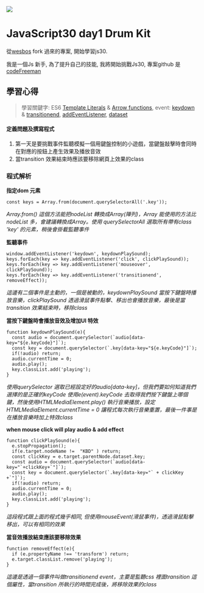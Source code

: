 ![](https://javascript30.com/images/JS3-social-share.png)

# JavaScript30 day1 Drum Kit

從[wesbos](https://github.com/wesbos/JavaScript30) fork 過來的專案, 開始學習js30.

我是一個Js 新手, 為了提升自己的技能, 我將開始挑戰Js30, 專案github 是 [codeFreeman](https://github.com/codeFreeman/JavaScript30)

## 學習心得

> 學習關鍵字:  ES6 [Template Literals](https://developer.mozilla.org/zh-TW/docs/Web/JavaScript/Reference/Template_literals) & [Arrow functions](https://developer.mozilla.org/zh-TW/docs/Web/JavaScript/Reference/Functions/Arrow_functions), event: [keydown](https://developer.mozilla.org/en-US/docs/Web/Events/keydown) & [transitionend](https://developer.mozilla.org/en-US/docs/Web/Events/transitionend), [addEventListener](https://developer.mozilla.org/zh-TW/docs/Web/API/EventTarget/addEventListener), [dataset](https://developer.mozilla.org/zh-TW/docs/Web/API/HTMLElement/dataset)

#### 定義問題及撰寫程式

1. 第一天是要挑戰事件監聽模擬一個用鍵盤控制的小遊戲，當鍵盤敲擊時會同時在對應的按鈕上產生效果及播放音效
2. 當transition 效果結束時應該要移除網頁上效果的class

### 程式解析

**指定dom 元素**

    const keys = Array.from(document.querySelectorAll('.key'));

*Array.from() 這個方法能把nodeList 轉換成Array(陣列)，Array 能使用的方法比nodeList 多，會建議轉換成Array。使用 querySelectorAll 選取所有帶有class 'key' 的元素，稍後會掛載監聽事件*

**監聽事件**

    window.addEventListener('keydown', keydownPlaySound);
    keys.forEach(key => key.addEventListener('click', clickPlaySound));
    keys.forEach(key => key.addEventListener('mouseover', clickPlaySound));
    keys.forEach(key => key.addEventListener('transitionend', removeEffect));

*這邊有二個事件是主動的，一個是被動的，keydownPlaySound 當按下鍵盤時播放音樂，clickPlaySound 透過滑鼠事件點擊、移出也會播放音樂，最後是當transition 效果結束時，移除class*

**當按下鍵盤時會播放音效及增加UI 特效**

    function keydownPlaySound(e){
      const audio = document.querySelector(`audio[data-key="${e.keyCode}"]`);
      const key = document.querySelector(`.key[data-key="${e.keyCode}"]`);
      if(!audio) return;
      audio.currentTime = 0;
      audio.play();
      key.classList.add('playing');
    }

*使用querySelector 選取已經設定好的audio[data-key]，但我們要如何知道我們選擇的是正確的keyCode 使用e(event).keyCode 去取得我們按下鍵盤上哪個鍵，然後使用HTMLMediaElement.play() 執行音樂播放，設定HTMLMediaElement.currentTime = 0 讓程式每次執行音樂重置，最後一件事是在播放音樂時加上特效class*

**when mouse click will play audio & add effect**

    function clickPlaySound(e){
      e.stopPropagation();
      if(e.target.nodeName !=  "KBD" ) return;
      const clickKey = e.target.parentNode.dataset.key;
      const audio = document.querySelector(`audio[data-key="`+clickKey+`"]`);
      const key = document.querySelector(`.key[data-key="` + clickKey +`"]`);
      if(!audio) return;
      audio.currentTime = 0;
      audio.play();
      key.classList.add('playing');
    }

*這段程式跟上面的程式幾乎相同, 但使用mouseEvent(滑鼠事件)，透過滑鼠點擊移出，可以有相同的效果*

**當音效播放結束應該要移除效果**

    function removeEffect(e){
      if (e.propertyName !== 'transform') return;
      e.target.classList.remove('playing');
    }

*這邊是透過一個事件叫做transitionend event，主要是監聽css 裡面transition 這個屬性，當transition 所執行的時間完成後，將移除效果的class*

